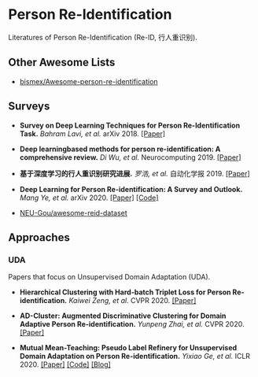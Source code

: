 # Person Re-Identification

Literatures of Person Re-Identification (Re-ID, 行人重识别).

## Other Awesome Lists

- [bismex/Awesome-person-re-identification](https://github.com/bismex/Awesome-person-re-identification)

## Surveys

- **Survey on Deep Learning Techniques for Person Re-Identification Task.** *Bahram Lavi, et al.* arXiv 2018. [[Paper]](https://arxiv.org/pdf/1807.05284.pdf)

- **Deep learningbased methods for person re-identification: A comprehensive review.** *Di Wu, et al.* Neurocomputing 2019. [[Paper]](https://www.sciencedirect.com/science/article/pii/S0925231219301225)

- **基于深度学习的行人重识别研究进展.** *罗浩, et al.* 自动化学报 2019. [[Paper]](https://kns.cnki.net/KCMS/detail/detail.aspx?dbcode=CJFQ&dbname=CJFDLAST2019&filename=MOTO201911002&v=MDIzMTZyV00xRnJDVVI3cWZZT1J1RkNya1ZiN01LQ0xmWWJHNEg5ak5ybzlGWm9SOGVYMUx1eFlTN0RoMVQzcVQ=)

- **Deep Learning for Person Re-identification: A Survey and Outlook.** *Mang Ye, et al.* arXiv 2020. [[Paper]](https://arxiv.org/pdf/2001.04193.pdf) [[Code]](https://github.com/mangye16/Cross-Modal-Re-ID-baseline)

- [NEU-Gou/awesome-reid-dataset](https://github.com/NEU-Gou/awesome-reid-dataset)

## Approaches

### UDA

Papers that focus on Unsupervised Domain Adaptation (UDA).

- **Hierarchical Clustering with Hard-batch Triplet Loss for Person Re-identification.** *Kaiwei Zeng, et al.* CVPR 2020. [[Paper]](https://openaccess.thecvf.com/content_CVPR_2020/papers/Zeng_Hierarchical_Clustering_With_Hard-Batch_Triplet_Loss_for_Person_Re-Identification_CVPR_2020_paper.pdf)

- **AD-Cluster: Augmented Discriminative Clustering for Domain Adaptive Person Re-identification.** *Yunpeng Zhai, et al.* CVPR 2020. [[Paper]]()

- **Mutual Mean-Teaching: Pseudo Label Refinery for Unsupervised Domain Adaptation on Person Re-identification.** *Yixiao Ge, et al.* ICLR 2020. [[Paper]](https://openreview.net/pdf?id=rJlnOhVYPS) [[Code]](https://github.com/yxgeee/MMT) [[Blog]](https://zhuanlan.zhihu.com/p/116074945)